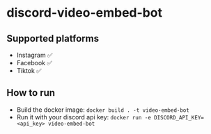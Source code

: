 # discord-video-embed-bot

## Supported platforms
- Instagram ✅
- Facebook ✅
- Tiktok ✅

## How to run
- Build the docker image: `docker build . -t video-embed-bot`
- Run it with your discord api key: `docker run -e DISCORD_API_KEY=<api_key> video-embed-bot`
